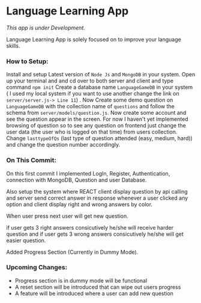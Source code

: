 
# Language Learning App

*This app is under Development.*

Language Learning App is solely focused on to improve your language skills.

  

### How to Setup:

 Install and setup Latest version of `Node Js` and `MongoDB` in your system. Open up your terminal and and cd over to both server and client and type command
 `npm init`
 Create a database name `LanguageGameDB` in your system ( I used my local system if you want to use another change the link on `server/server.js-> Line 11`) . 
 Now Create some demo question on `LanguageGameDB` with the collection name of `questions` and follow the schema from `server/models/question.js`.
 Now create some account and see the question appear in the screen. For now I haven't yet implemented browsing of question so to see any question on frontend just change the user data (the user who is logged on that time) from users collection. Change `lasttypeOfQs` (last type of question attended (easy, medium, hard)) and change the question number accordingly.
 
### On This Commit:
On this first commit I implemented LogIn, Register, Authentication, connection with MongoDB, Question and user Database.

Also setup the system where REACT client display question by api calling and server send correct answer in response whenever a user clicked any option and client display right and wrong answers by color.

When user press next user will get new question.

if user gets 3 right answers consicutively he/she will receive harder question and if user gets 3 wrong answers consicutively he/she will get easier question.

Added Progress Section (Currently in Dummy Mode).
### Upcoming  Changes:

 - Progress section is in dummy mode will be functional
 - A reset section will be introduced that can wipe out users progress
 - A feature will be introduced where a user can add new question  